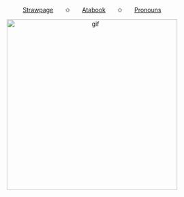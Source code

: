 <p align="center">
  <a href="https://deepinkman.straw.page">Strawpage</a>  ✩  <a href="https://deepinkman.atabook.org">Atabook</a>  ✩  <a href="https://pronouns.cc/@deepinkman">Pronouns</a>

<p align="center">
  <img src="https://64.media.tumblr.com/9010d86e715de68ad628b3e06b5197b5/a7706b9d87cc42cb-d6/s500x750/f4defcd84c1b96d92427e273b04f6aad295e7ef3.gifv" alt="gif" width="400" />
</p>
